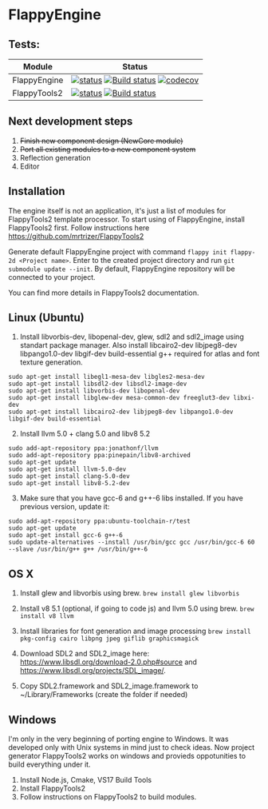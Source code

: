 # FlappyEngine
## Tests:
| Module | Status |
| --- | --- |
| FlappyEngine | [![status](https://travis-ci.org/mrtrizer/FlappyEngine.svg?branch=master)](https://travis-ci.org/mrtrizer/FlappyEngine) [![Build status](https://ci.appveyor.com/api/projects/status/4xxkhek40a57m8mx?svg=true)](https://ci.appveyor.com/project/mrtrizer/flappyengine) [![codecov](https://codecov.io/gh/mrtrizer/FlappyEngine/branch/master/graph/badge.svg)](https://codecov.io/gh/mrtrizer/FlappyEngine)  |
| FlappyTools2 | [![status](https://travis-ci.org/mrtrizer/FlappyTools2.svg?branch=master)](https://travis-ci.org/mrtrizer/FlappyEngine) [![Build status](https://ci.appveyor.com/api/projects/status/9bqsa6v6fgrvcbaw?svg=true)](https://ci.appveyor.com/project/mrtrizer/flappytools2) | 

## Next development steps
1. ~~Finish new component design (NewCore module)~~
2. ~~Port all existing modules to a new component system~~
3. Reflection generation
4. Editor

## Installation
The engine itself is not an application, it's just a list of modules for FlappyTools2 template processor. To start using of FlappyEngine, install FlappyTools2 first. Follow instructions here https://github.com/mrtrizer/FlappyTools2

Generate default FlappyEngine project with command `flappy init flappy-2d <Project name>`. Enter to the created project directory and run `git submodule update --init`. By default, FlappyEngine repository will be connected to your project. 

You can find more details in FlappyTools2 documentation.

## Linux (Ubuntu)
1. Install libvorbis-dev, libopenal-dev, glew, sdl2 and sdl2_image using standart package manager.
Also install libcairo2-dev libjpeg8-dev libpango1.0-dev libgif-dev build-essential g++ required for atlas and font texture generation.
```
sudo apt-get install libegl1-mesa-dev libgles2-mesa-dev
sudo apt-get install libsdl2-dev libsdl2-image-dev
sudo apt-get install libvorbis-dev libopenal-dev
sudo apt-get install libglew-dev mesa-common-dev freeglut3-dev libxi-dev
sudo apt-get install libcairo2-dev libjpeg8-dev libpango1.0-dev libgif-dev build-essential
```
2. Install llvm 5.0 + clang 5.0 and libv8 5.2
```
sudo add-apt-repository ppa:jonathonf/llvm
sudo add-apt-repository ppa:pinepain/libv8-archived
sudo apt-get update
sudo apt-get install llvm-5.0-dev
sudo apt-get install clang-5.0-dev
sudo apt-get install libv8-5.2-dev
```
3. Make sure that you have gcc-6 and g++-6 libs installed. If you have previous version, update it:
```
sudo add-apt-repository ppa:ubuntu-toolchain-r/test
sudo apt-get update
sudo apt-get install gcc-6 g++-6
sudo update-alternatives --install /usr/bin/gcc gcc /usr/bin/gcc-6 60 --slave /usr/bin/g++ g++ /usr/bin/g++-6
```

## OS X
1. Install glew and libvorbis using brew. `brew install glew libvorbis`

2. Install v8 5.1 (optional, if going to code js) and llvm 5.0 using brew. `brew install v8 llvm`

3. Install libraries for font generation and image processing `brew install pkg-config cairo libpng jpeg giflib graphicsmagick`

4. Download SDL2 and SDL2_image here: https://www.libsdl.org/download-2.0.php#source and https://www.libsdl.org/projects/SDL_image/.

5. Copy SDL2.framework and SDL2_image.framework to ~/Library/Frameworks (create the folder if needed)

## Windows
I'm only in the very beginning of porting engine to Windows. It was developed only with Unix systems in mind just to check ideas. Now project generator FlappyTools2 works on windows and provieds oppotunities to build everything under it.
1. Install Node.js, Cmake, VS17 Build Tools
2. Install FlappyTools2
3. Follow instructions on FlappyTools2 to build modules.
